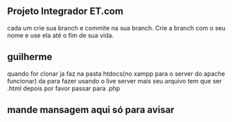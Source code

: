 ## Projeto Integrador ET.com

cada um crie sua branch e commite na sua branch. Crie a branch com o seu nome e use ela até o fim de sua vida.

## guilherme

quando for clonar ja faz na pasta htdocs(no xampp para o server do apache funcionar) da para fazer usando o live server mais seu arquivo tem que ser .html depois por favor passar para .php

## mande mansagem aqui só para avisar